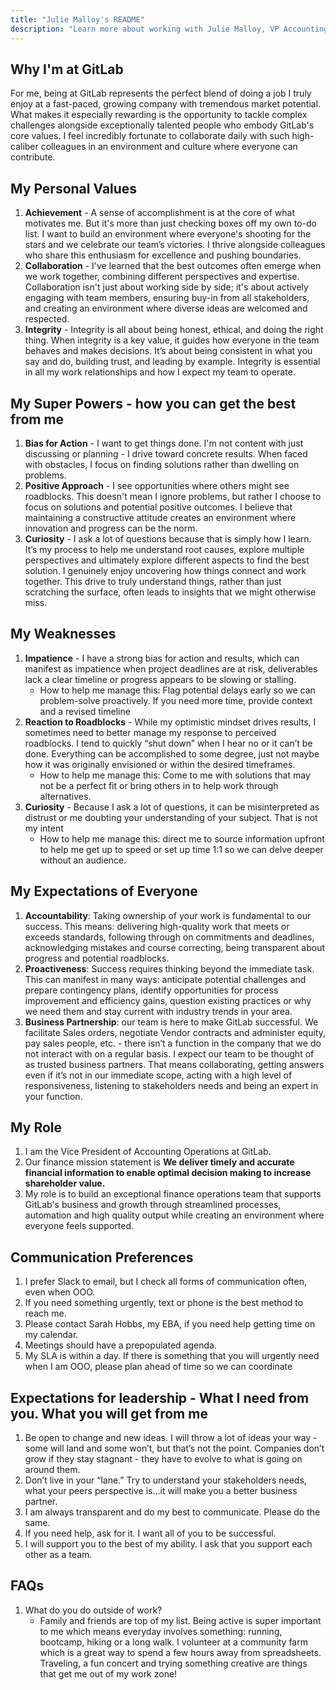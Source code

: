 ```yaml
---
title: "Julie Malloy's README"
description: "Learn more about working with Julie Malloy, VP Accounting Operations"
---
```


## Why I'm at GitLab

For me, being at GitLab represents the perfect blend of doing a job I truly enjoy at a fast-paced, growing company with tremendous market potential. What makes it especially rewarding is the opportunity to tackle complex challenges alongside exceptionally talented people who embody GitLab's core values. I feel incredibly fortunate to collaborate daily with such high-caliber colleagues in an environment and culture where everyone can contribute.

## My Personal Values

1. **Achievement** - A sense of accomplishment is at the core of what motivates me. But it's more than just checking boxes off my own to-do list. I want to build an environment where everyone's shooting for the stars and we celebrate our team’s victories. I thrive alongside colleagues who share this enthusiasm for excellence and pushing boundaries.
1. **Collaboration** - I've learned that the best outcomes often emerge when we work together, combining different perspectives and expertise. Collaboration isn't just about working side by side; it's about actively engaging with team members, ensuring buy-in from all stakeholders, and creating an environment where diverse ideas are welcomed and respected.
1. **Integrity** - Integrity is all about being honest, ethical, and doing the right thing. When integrity is a key value, it guides how everyone in the team behaves and makes decisions. It’s about being consistent in what you say and do, building trust, and leading by example.  Integrity is essential in all my work relationships and how I expect my team to operate. 

## My Super Powers - how you can get the best from me

1. **Bias for Action** - I want to get things done. I'm not content with just discussing or planning - I drive toward concrete results. When faced with obstacles, I focus on finding solutions rather than dwelling on problems. 
1. **Positive Approach** - I see opportunities where others might see roadblocks. This doesn't mean I ignore problems, but rather I choose to focus on solutions and potential positive outcomes. I believe that maintaining a constructive attitude creates an environment where innovation and progress can be the norm.
1. **Curiosity** - I ask a lot of questions because that is simply how I learn.  It’s my process to help me understand root causes, explore multiple perspectives and ultimately explore different aspects to find the best solution. I genuinely enjoy uncovering how things connect and work together. This drive to truly understand things, rather than just scratching the surface, often leads to insights that we might otherwise miss. 

## My Weaknesses

1. **Impatience** - I have a strong bias for action and results, which can manifest as impatience when project deadlines are at risk, deliverables lack a clear timeline or progress appears to be slowing or stalling.
   - How to help me manage this: Flag potential delays early so we can problem-solve proactively. If you need more time, provide context and a revised timeline
1. **Reaction to Roadblocks** - While my optimistic mindset drives results, I sometimes need to better manage my response to perceived roadblocks.  I tend to quickly “shut down” when I hear no or it can’t be done. Everything can be accomplished to some degree, just not maybe how it was originally envisioned or within the desired timeframes. 
   - How to help me manage this: Come to me with solutions that may not be a perfect fit or bring others in to help work through alternatives. 
1. **Curiosity** - Because I ask a lot of questions, it can be misinterpreted as distrust or me doubting your understanding of your subject. That is not my intent
   - How to help me manage this: direct me to source information upfront to help me get up to speed or set up time 1:1 so we can delve deeper without an audience.  

## My Expectations of Everyone

1. **Accountability**: Taking ownership of your work is fundamental to our success. This means: delivering high-quality work that meets or exceeds standards, following through on commitments and deadlines, acknowledging mistakes and course correcting, being transparent about progress and potential roadblocks.
1. **Proactiveness**: Success requires thinking beyond the immediate task. This can manifest in many ways: anticipate potential challenges and prepare contingency plans, identify opportunities for process improvement and efficiency gains, question existing practices or why we need them and stay current with industry trends in your area.  
1. **Business Partnership**: our team is here to make GitLab successful. We facilitate Sales orders, negotiate Vendor contracts and administer equity, pay sales people, etc. - there isn’t  a function in the company that we do not interact with on a regular basis.  I expect our team to be thought of as trusted business partners. That means collaborating, getting answers even if it’s not in our immediate scope, acting with a high level of responsiveness, listening to stakeholders needs and being an expert in your function.

## My Role

1. I am the Vice President of Accounting Operations at GitLab.
1. Our finance mission statement is **We deliver timely and accurate financial information to enable optimal decision making to increase shareholder value.**
1. My role is to build an exceptional finance operations team that supports GitLab's business and growth through streamlined processes, automation and high quality output while creating an environment where everyone feels supported.

## Communication Preferences

1. I prefer Slack to email, but I check all forms of communication often, even when OOO. 
1. If you need something urgently, text or phone is the best method to reach me. 
1. Please contact Sarah Hobbs, my EBA, if you need help getting time on my calendar.
1. Meetings should have a prepopulated agenda.
1. My SLA is within a day. If there is something that you will urgently need when I am OOO, please plan ahead of time so we can coordinate

## Expectations for leadership - What I need from you. What you will get from me

1. Be open to change and new ideas. I will throw a lot of ideas your way - some will land and some won’t, but that’s not the point. Companies don’t grow if they stay stagnant - they have to evolve to what is going on around them. 
1. Don’t live in your “lane.” Try to understand your stakeholders needs, what your peers perspective is…it will make you a better business partner. 
1. I am always transparent and do my best to communicate. Please do the same. 
1. If you need help, ask for it. I want all of you to be successful. 
1. I will support you to the best of my ability. I ask that you support each other as a team. 

## FAQs

1. What do you do outside of work? 
   - Family and friends are top of my list. Being active is super important to me which means everyday involves something: running, bootcamp, hiking or a long walk. I volunteer at a community farm which is a great way to spend a few hours away from spreadsheets.  Traveling, a fun concert and trying something creative are things that get me out of my work zone!  
